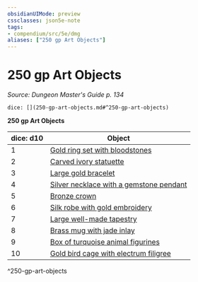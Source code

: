 ```yaml
---
obsidianUIMode: preview
cssclasses: json5e-note
tags:
- compendium/src/5e/dmg
aliases: ["250 gp Art Objects"]
---
```

# 250 gp Art Objects
*Source: Dungeon Master's Guide p. 134* 

`dice: [](250-gp-art-objects.md#^250-gp-art-objects)`

**250 gp Art Objects**

| dice: d10 | Object |
|-----------|--------|
| 1 | [Gold ring set with bloodstones](compendium/items/gold-ring-set-with-bloodstones.md) |
| 2 | [Carved ivory statuette](compendium/items/carved-ivory-statuette.md) |
| 3 | [Large gold bracelet](compendium/items/large-gold-bracelet.md) |
| 4 | [Silver necklace with a gemstone pendant](compendium/items/silver-necklace-with-a-gemstone-pendant.md) |
| 5 | [Bronze crown](compendium/items/bronze-crown.md) |
| 6 | [Silk robe with gold embroidery](compendium/items/silk-robe-with-gold-embroidery.md) |
| 7 | [Large well-made tapestry](compendium/items/large-well-made-tapestry.md) |
| 8 | [Brass mug with jade inlay](compendium/items/brass-mug-with-jade-inlay.md) |
| 9 | [Box of turquoise animal figurines](compendium/items/box-of-turquoise-animal-figurines.md) |
| 10 | [Gold bird cage with electrum filigree](compendium/items/gold-bird-cage-with-electrum-filigree.md) |
^250-gp-art-objects